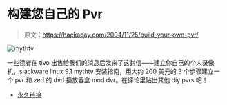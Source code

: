 # 构建您自己的 Pvr

> 原文：<https://hackaday.com/2004/11/25/build-your-own-pvr/>

![mythtv](img/9d0d3c64fccd896841067fae025f2ce7.png)

一些读者在 tivo 出售给我们的消息后发来了这封信——建立你自己的个人录像机，slackware linux 9.1 mythtv 安装指南，用大约 200 美元的 3 个步骤建立一个 pvr 和 zed 的 dvd 播放器盒 mod dvr。在评论里贴出其他 diy pvrs 吧！

*   [永久链接](http://www.byopvr.com/Sections+index-req-listarticles-secid-1.html)